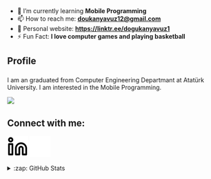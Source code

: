 ## 

- 🌱 I’m currently learning **Mobile Programming**
- 📫 How to reach me: **doukanyavuz12@gmail.com**
- 🤳 Personal website: **https://linktr.ee/dogukanyavuz1**
- ⚡️ Fun Fact: **I love computer games and playing basketball**

## Profile 

###
I am an graduated from Computer Engineering Departmant at Atatürk University. I am interested in the Mobile Programming.

![](https://komarev.com/ghpvc/?username=Yavuz341&color=green)

## Connect with me:

[![website](./linkedin-light.svg)](https://www.linkedin.com/in/dogukan-yavuz1/#gh-light-mode-only)
[![website](./linkedin-dark.svg)](https://www.linkedin.com/in/dogukan-yavuz1/#gh-dark-mode-only)

<details>
  <summary>:zap: GitHub Stats</summary>
<p align="center">
  <p>
  <a href="https://github.com/Yavuz341?tab=repositories" target="_blank">
  <img src="https://github-readme-stats.vercel.app/api/top-langs/?username=Yavuz341&hide=python&layout=compact&show_icons=true&theme=tokyonight">
  </a>
  </p>
  <p>
    <a href="https://github.com/Yavuz341" target="_blank">
    <img src="https://github-readme-stats.vercel.app/api?username=Yavuz341&count_private=true&show_icons=true&theme=tokyonight">
      </a>
  </p>
</p>
</details>
